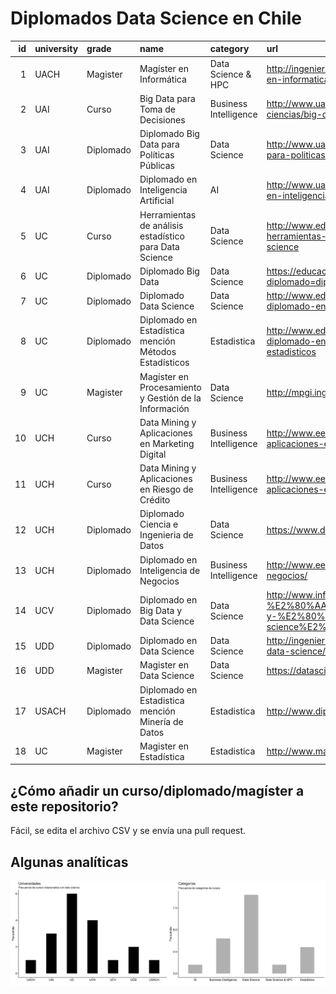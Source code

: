 # Diplomados Data Science en Chile

| id | university | grade     | name                                                   | category              | url                                                                                                                 | hours | price    |
| -: | :--------- | :-------- | :----------------------------------------------------- | :-------------------- | :------------------------------------------------------------------------------------------------------------------ | ----: | :------- |
|  1 | UACH       | Magister  | Magíster en Informática                                | Data Science & HPC    | <http://ingenieria.uach.cl/index.php/postgrado/magister-en-informatica>                                             |    NA | $3600000 |
|  2 | UAI        | Curso     | Big Data para Toma de Decisiones                       | Business Intelligence | <http://www.uai.cl/cursos-y-seminarios/ingenieria-y-ciencias/big-data-para-toma-de-decisiones>                      |    NA | $750000  |
|  3 | UAI        | Diplomado | Diplomado Big Data para Políticas Públicas             | Data Science          | <http://www.uai.cl/facultades/diplomado-big-data-para-politicas-publicas>                                           |    NA | 90UF     |
|  4 | UAI        | Diplomado | Diplomado en Inteligencia Artificial                   | AI                    | <http://www.uai.cl/postgrados-y-diplomas/diploma-en-inteligencia-colectiva>                                         |    NA | 153UF    |
|  5 | UC         | Curso     | Herramientas de análisis estadístico para Data Science | Data Science          | <http://www.educacioncontinua.uc.cl/28436-ficha-herramientas-de-analisis-estadistico-para-data-science>             |    25 | $590000  |
|  6 | UC         | Diplomado | Diplomado Big Data                                     | Data Science          | <https://educacionprofesional.ing.uc.cl/?diplomado=diplomado-big-data>                                              |   144 | $2900000 |
|  7 | UC         | Diplomado | Diplomado Data Science                                 | Data Science          | <http://www.educacioncontinua.uc.cl/27644-ficha-diplomado-en-data-science>                                          |   125 | $2490000 |
|  8 | UC         | Diplomado | Diplomado en Estadística mención Métodos Estadísticos  | Estadistica           | <http://www.educacioncontinua.uc.cl/28291-ficha-diplomado-en-estadistica-mencion-metodos-estadisticos>              |   200 | $1500000 |
|  9 | UC         | Magister  | Magíster en Procesamiento y Gestión de la Información  | Data Science          | <http://mpgi.ing.puc.cl>                                                                                            |    NA | NA       |
| 10 | UCH        | Curso     | Data Mining y Aplicaciones en Marketing Digital        | Business Intelligence | <http://www.eeuchile.cl/programas/data-mining-y-aplicaciones-en-marketing-digital/>                                 |    24 | 26UF     |
| 11 | UCH        | Curso     | Data Mining y Aplicaciones en Riesgo de Crédito        | Business Intelligence | <http://www.eeuchile.cl/programas/data-science-y-aplicaciones-en-riesgo-de-credito/>                                |    24 | 26UF     |
| 12 | UCH        | Diplomado | Diplomado Ciencia e Ingenieria de Datos                | Data Science          | <https://www.dcc.uchile.cl/datos>                                                                                   |   174 | 150UF    |
| 13 | UCH        | Diplomado | Diplomado en Inteligencia de Negocios                  | Business Intelligence | <http://www.eeuchile.cl/programas/inteligencia-de-negocios/>                                                        |   102 | 102UF    |
| 14 | UCV        | Diplomado | Diplomado en Big Data y Data Science                   | Data Science          | <http://www.inf.ucv.cl/diplomado-en-%E2%80%AA%E2%80%8Ebig-data%E2%80%AC-y-%E2%80%AA%E2%80%8Edata-science%E2%80%AC/> |    81 | $1700000 |
| 15 | UDD        | Diplomado | Diplomado en Data Science                              | Data Science          | <http://ingenieria.udd.cl/ver-diplomado/diplomado-en-data-science/>                                                 |    NA | NA       |
| 16 | UDD        | Magister  | Magister en Data Science                               | Data Science          | <https://datascience.udd.cl>                                                                                        |    NA | NA       |
| 17 | USACH      | Diplomado | Diplomado en Estadistica mención Minería de Datos      | Estadistica           | <http://www.diplomadoestadistica.usach.cl>                                                                          |   160 | $2500000 |
| 18 | UC         | Magister  | Magister en Estadística                                | Estadistica           | <http://www.mat.uc.cl/me.html>                                                                                      |    NA | NA       |

## ¿Cómo añadir un curso/diplomado/magíster a este repositorio?

Fácil, se edita el archivo CSV y se envía una pull request.

## Algunas analíticas

![](README_files/figure-gfm/analytics-1.png)<!-- -->
